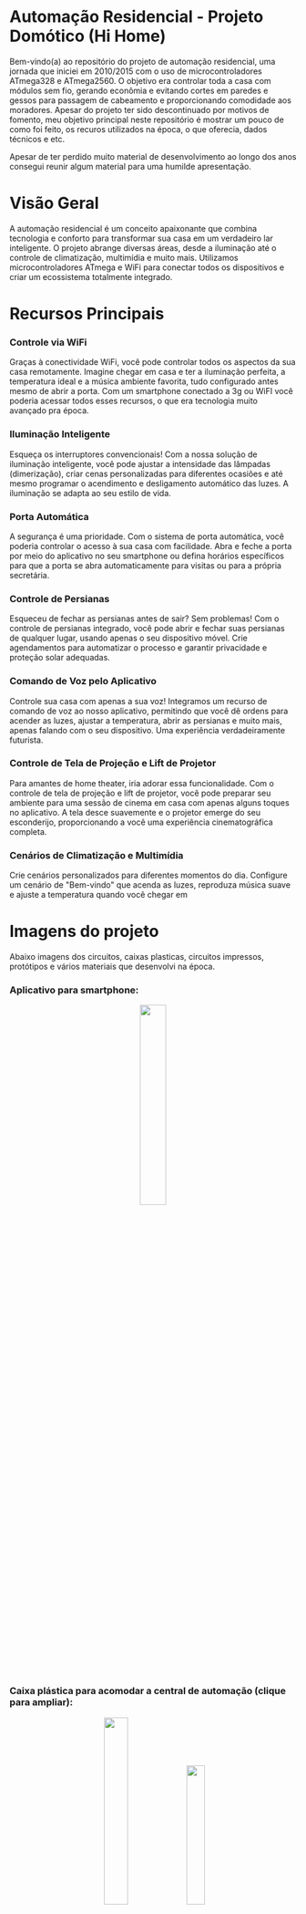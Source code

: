 # Automação Residencial - Projeto Domótico (Hi Home)

Bem-vindo(a) ao repositório do projeto de automação residencial, uma jornada que iniciei em 2010/2015 com o uso de microcontroladores ATmega328 e ATmega2560. O objetivo era controlar toda a casa com módulos sem fio, gerando econômia e evitando cortes em paredes e gessos para passagem de cabeamento e proporcionando comodidade aos moradores. 
Apesar do projeto ter sido descontinuado por motivos de fomento, meu objetivo principal neste repositório é mostrar um pouco de como foi feito, os recuros utilizados na época, o que oferecia, dados técnicos e etc.<br>

Apesar de ter perdido muito material de desenvolvimento ao longo dos anos consegui reunir algum material para uma humilde apresentação.

# Visão Geral
A automação residencial é um conceito apaixonante que combina tecnologia e conforto para transformar sua casa em um verdadeiro lar inteligente. O projeto abrange diversas áreas, desde a iluminação até o controle de climatização, multimídia e muito mais. Utilizamos microcontroladores ATmega e WiFi para conectar todos os dispositivos e criar um ecossistema totalmente integrado.

# Recursos Principais


### Controle via WiFi
Graças à conectividade WiFi, você pode controlar todos os aspectos da sua casa remotamente. Imagine chegar em casa e ter a iluminação perfeita, a temperatura ideal e a música ambiente favorita, tudo configurado antes mesmo de abrir a porta. Com um smartphone conectado a 3g ou WiFI você poderia acessar todos esses recursos, o que era tecnologia muito avançado pra época.

### Iluminação Inteligente
Esqueça os interruptores convencionais! Com a nossa solução de iluminação inteligente, você pode ajustar a intensidade das lâmpadas (dimerização), criar cenas personalizadas para diferentes ocasiões e até mesmo programar o acendimento e desligamento automático das luzes. A iluminação se adapta ao seu estilo de vida.

### Porta Automática
A segurança é uma prioridade. Com o sistema de porta automática, você poderia controlar o acesso à sua casa com facilidade. Abra e feche a porta por meio do aplicativo no seu smartphone ou defina horários específicos para que a porta se abra automaticamente para visitas ou para a própria secretária.

### Controle de Persianas
Esqueceu de fechar as persianas antes de sair? Sem problemas! Com o controle de persianas integrado, você pode abrir e fechar suas persianas de qualquer lugar, usando apenas o seu dispositivo móvel. Crie agendamentos para automatizar o processo e garantir privacidade e proteção solar adequadas.

### Comando de Voz pelo Aplicativo
Controle sua casa com apenas a sua voz! Integramos um recurso de comando de voz ao nosso aplicativo, permitindo que você dê ordens para acender as luzes, ajustar a temperatura, abrir as persianas e muito mais, apenas falando com o seu dispositivo. Uma experiência verdadeiramente futurista.

### Controle de Tela de Projeção e Lift de Projetor
Para amantes de home theater, iria adorar essa funcionalidade. Com o controle de tela de projeção e lift de projetor, você pode preparar seu ambiente para uma sessão de cinema em casa com apenas alguns toques no aplicativo. A tela desce suavemente e o projetor emerge do seu esconderijo, proporcionando a você uma experiência cinematográfica completa.

### Cenários de Climatização e Multimídia
Crie cenários personalizados para diferentes momentos do dia. Configure um cenário de "Bem-vindo" que acenda as luzes, reproduza música suave e ajuste a temperatura quando você chegar em

# Imagens do projeto

Abaixo imagens dos circuitos, caixas plasticas, circuitos impressos, protótipos e vários materiais que desenvolvi na época.

### Aplicativo para smartphone:
<p align="center">
  <img src="https://github.com/dev-daniel-amorim/Automacao_residencial/assets/115194365/e5b7444a-5adf-42de-b62a-0ce554c34d97" style="width:30%;">
</p>

### Caixa plástica para acomodar a central de automação (clique para ampliar):

<p align="center">
  <img src="https://github.com/dev-daniel-amorim/Automacao_residencial/assets/115194365/2c497cce-4661-492b-ab71-ab2bc1b07a57" width="29%" />
  <img src="https://github.com/dev-daniel-amorim/Automacao_residencial/assets/115194365/491f262f-e814-491e-a644-61a22c60e544" width="25%" />
</p>


# Módulo Central:

O módulo central master controla todas as placas slaves que comandam todos os recursos da automação.
<br>

<p align="center">
  <img src="https://github.com/dev-daniel-amorim/Automacao_residencial/assets/115194365/d7fb635e-9837-429b-a40f-a68df4f75d2d" width="29%" />
</p>

# Circuito impresso:

<p align="center">
  <img src="https://github.com/dev-daniel-amorim/Automacao_residencial/assets/115194365/597d287c-f831-476a-baa7-f7f4403bc630" width="21%" />
  <img src="https://github.com/dev-daniel-amorim/Automacao_residencial/assets/115194365/b6e04f70-626e-4140-81c5-7621fd6ea297" width="35%" />
</p>

# Módulo relé wifi:

Módulo relé liga e desliga os mais variados tipos de de equipamentos ON/OFF, além de controlar abertura e fechamento de persianas.

<p align="center">
  <img src="https://github.com/dev-daniel-amorim/Automacao_residencial/assets/115194365/a1a2eeb6-a988-4d36-9bd5-1159e18946c0" width="25%" />
  <img src="https://github.com/dev-daniel-amorim/Automacao_residencial/assets/115194365/c737442c-6e6b-4523-b388-f543a898eaa4" width="25%" />
  <img src="https://github.com/dev-daniel-amorim/Automacao_residencial/assets/115194365/03ff0c9a-5942-4d61-8fbe-e9d93dbdb650" width="26%" />
  <img src="https://github.com/dev-daniel-amorim/Automacao_residencial/assets/115194365/8eb25a58-5b4a-4473-bb9c-cc7084d5b64c" width="25%" />
</p>
<br>

### Circuitos:

<p align="center">
  <img src="https://github.com/dev-daniel-amorim/Automacao_residencial/assets/115194365/77d301c2-b4bc-4604-ae53-c76860799d5d" width="20%" />
  <img src="https://github.com/dev-daniel-amorim/Automacao_residencial/assets/115194365/6fb3e50f-17ee-449b-9577-8cd64f7b1526" width="25%" />
  <img src="https://github.com/dev-daniel-amorim/Automacao_residencial/assets/115194365/2d2144ed-238e-4ac1-a54b-bd2289ff8d3c" width="25%" />
</p>


# Módulo dimmer WiFi:

Módulo dimmer Wifi possui 8 canais e controla o brilho de lampadas possibilitando ajustes de cenários. 

<p align="center">
  <img src="https://github.com/dev-daniel-amorim/Automacao_residencial/assets/115194365/1316ccc0-53c6-4d58-a470-74af765d5ef3" width="29%" />
  <img src="https://github.com/dev-daniel-amorim/Automacao_residencial/assets/115194365/b6812b53-3e1e-4f94-859b-09625b0fd012" width="25%" />
  <img src="https://github.com/dev-daniel-amorim/Automacao_residencial/assets/115194365/24b0c6e8-610e-428a-9428-99c8897fbb08" width="25%" />
</p>

Circuitos:


<p align="center">
  <img src="https://github.com/dev-daniel-amorim/Automacao_residencial/assets/115194365/a268b762-5035-4721-acc6-20f882049b89" width="29%" />
  <img src="https://github.com/dev-daniel-amorim/Automacao_residencial/assets/115194365/369eb54c-c78b-4a04-9f29-c7cb43d16409" width="22%" />
</p>

Vídeo:

https://github.com/user-attachments/assets/33452934-7ebe-4a05-aff6-e1db97a0cb4c



# Módulo Infra-vermelho:

Controla equipamentos IR como som, Tvs, ar-condicionados e qualquer aparelho IR.

![IMG-20230630-WA0019](https://github.com/dev-daniel-amorim/Automacao_residencial/assets/115194365/be3e0987-0c2f-4860-9bb4-7b7eee6a7ba2)

![Captura de tela 2023-06-30 163253](https://github.com/dev-daniel-amorim/Automacao_residencial/assets/115194365/757e5d3e-cf09-4c16-bea0-2887762fc3f2)

![IMG-20230630-WA0021](https://github.com/dev-daniel-amorim/Automacao_residencial/assets/115194365/68469ad5-ead7-4dfe-9496-acc263b25d97)

![IMG-20230630-WA0035](https://github.com/dev-daniel-amorim/Automacao_residencial/assets/115194365/d3e9351c-582c-4707-8c85-8fcbf51c144a)

![IMG-20230630-WA0042](https://github.com/dev-daniel-amorim/Automacao_residencial/assets/115194365/f724bfab-e6af-4372-9d3e-80f96e65a4ce)

![IMG-20230630-WA0016](https://github.com/dev-daniel-amorim/Automacao_residencial/assets/115194365/7d4bd778-ac08-4853-87dd-4171c5db7b62)

![placa IR](https://github.com/dev-daniel-amorim/Automacao_residencial/assets/115194365/4b8891ae-671a-46f0-b7d8-f05ed5a33f80)


# Módulo RF (Radio Frequência):

Controle de equipamentos RF como portões automáticos.

![Captura de tela 2023-06-30 163457](https://github.com/dev-daniel-amorim/Automacao_residencial/assets/115194365/c9584f7d-440f-410b-966a-4b108ec1e499)

![Captura de tela 2023-06-30 163521](https://github.com/dev-daniel-amorim/Automacao_residencial/assets/115194365/3b5db721-c512-43d0-be48-ec9ce8f6fdbb)










